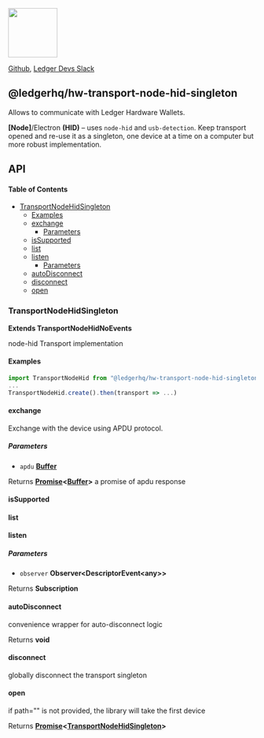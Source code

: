 <img src="https://user-images.githubusercontent.com/211411/34776833-6f1ef4da-f618-11e7-8b13-f0697901d6a8.png" height="100" />

[Github](https://github.com/LedgerHQ/ledgerjs/),
[Ledger Devs Slack](https://ledger-dev.slack.com/)

## @ledgerhq/hw-transport-node-hid-singleton

Allows to communicate with Ledger Hardware Wallets.

**\[Node]**/Electron **(HID)** – uses `node-hid` and `usb-detection`. Keep transport opened and re-use it as a singleton, one device at a time on a computer but more robust implementation.

## API

<!-- Generated by documentation.js. Update this documentation by updating the source code. -->

#### Table of Contents

*   [TransportNodeHidSingleton](#transportnodehidsingleton)
    *   [Examples](#examples)
    *   [exchange](#exchange)
        *   [Parameters](#parameters)
    *   [isSupported](#issupported)
    *   [list](#list)
    *   [listen](#listen)
        *   [Parameters](#parameters-1)
    *   [autoDisconnect](#autodisconnect)
    *   [disconnect](#disconnect)
    *   [open](#open)

### TransportNodeHidSingleton

**Extends TransportNodeHidNoEvents**

node-hid Transport implementation

#### Examples

```javascript
import TransportNodeHid from "@ledgerhq/hw-transport-node-hid-singleton";
...
TransportNodeHid.create().then(transport => ...)
```

#### exchange

Exchange with the device using APDU protocol.

##### Parameters

*   `apdu` **[Buffer](https://nodejs.org/api/buffer.html)** 

Returns **[Promise](https://developer.mozilla.org/docs/Web/JavaScript/Reference/Global_Objects/Promise)<[Buffer](https://nodejs.org/api/buffer.html)>** a promise of apdu response

#### isSupported

#### list

#### listen

##### Parameters

*   `observer` **Observer\<DescriptorEvent\<any>>** 

Returns **Subscription** 

#### autoDisconnect

convenience wrapper for auto-disconnect logic

Returns **void** 

#### disconnect

globally disconnect the transport singleton

#### open

if path="" is not provided, the library will take the first device

Returns **[Promise](https://developer.mozilla.org/docs/Web/JavaScript/Reference/Global_Objects/Promise)<[TransportNodeHidSingleton](#transportnodehidsingleton)>** 
